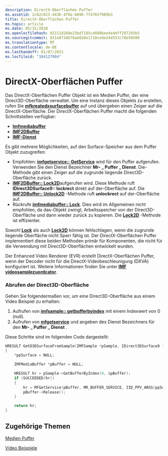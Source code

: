 ```yaml
---
description: DirectX-Oberflächen Puffer
ms.assetid: 2c82c023-4436-4f8a-b896-7f4765f989b3
title: DirectX-Oberflächen Puffer
ms.topic: article
ms.date: 05/31/2018
ms.openlocfilehash: 02211d268e23bd7185cd480bee4e4dff297293b5
ms.sourcegitcommit: 831e8f3db78ab820e1710cede244553c70e50500
ms.translationtype: MT
ms.contentlocale: de-DE
ms.lasthandoff: 01/07/2021
ms.locfileid: "104127904"
---
```

# <a name="directx-surface-buffer"></a>DirectX-Oberflächen Puffer

Das DirectX-Oberflächen Puffer Objekt ist ein Medien Puffer, der eine Direct3D-Oberfläche verwaltet. Um eine Instanz dieses Objekts zu erstellen, rufen Sie [**mfkreatedxsurfacebuffer**](/windows/desktop/api/mfapi/nf-mfapi-mfcreatedxsurfacebuffer) auf und übergeben einen Zeiger auf die DirectX-Oberfläche. Der DirectX-Oberflächen Puffer macht die folgenden Schnittstellen verfügbar:

-   [**Imfmediabuffer**](/windows/desktop/api/mfobjects/nn-mfobjects-imfmediabuffer)
-   [**IMF2DBuffer**](/windows/desktop/api/mfobjects/nn-mfobjects-imf2dbuffer)
-   [**IMF-Dienst**](/windows/desktop/api/mfidl/nn-mfidl-imfgetservice)

Es gibt mehrere Möglichkeiten, auf den Surface-Speicher aus dem Puffer Objekt zuzugreifen:

-   Empfohlen: [**imfgetservice:: GetService**](/windows/desktop/api/mfidl/nf-mfidl-imfgetservice-getservice) wird für den Puffer aufgerufen. Verwenden Sie den Dienst Bezeichner **Mr- \_ Puffer \_ Dienst**. Die-Methode gibt einen Zeiger auf die zugrunde liegende Direct3D-Oberfläche zurück.
-   [**IMF2DBuffer:: Lock2D**](/windows/desktop/api/mfobjects/nf-mfobjects-imf2dbuffer-lock2d)aufgerufen wird. Diese Methode ruft **IDirect3DSurface9:: lockrect** direkt auf der-Oberfläche auf. Die [**IMF2DBuffer:: Unlock2D**](/windows/desktop/api/mfobjects/nf-mfobjects-imf2dbuffer-unlock2d) -Methode ruft **unlockrect** auf der-Oberfläche auf.
-   Rückrufe [**imfmediabuffer:: Lock**](/windows/desktop/api/mfobjects/nf-mfobjects-imfmediabuffer-lock). Dies wird im Allgemeinen nicht empfohlen, da das-Objekt zwingt, Arbeitsspeicher von der Direct3D-Oberfläche und dann wieder zurück zu kopieren. Die [**Lock2D**](/windows/desktop/api/mfobjects/nf-mfobjects-imf2dbuffer-lock2d) -Methode ist effizienter.

Sowohl [**Lock**](/windows/desktop/api/mfobjects/nf-mfobjects-imfmediabuffer-lock) als auch [**Lock2D**](/windows/desktop/api/mfobjects/nf-mfobjects-imf2dbuffer-lock2d) können fehlschlagen, wenn die zugrunde liegende Oberfläche nicht Sperr fähig ist. Der DirectX-Oberflächen Puffer implementiert diese beiden Methoden primär für Komponenten, die nicht für die Verwendung mit Direct3D-Oberflächen entwickelt wurden.

Der Enhanced Video Renderer (EVR) erstellt DirectX-Oberflächen Puffer, wenn der Decoder nicht für die DirectX-Videobeschleunigung (DXVA) konfiguriert ist. Weitere Informationen finden Sie unter [**IMF videosamplezuordcator**](/windows/desktop/api/mfidl/nn-mfidl-imfvideosampleallocator).

### <a name="obtaining-the-direct3d-surface"></a>Abrufen der Direct3D-Oberfläche

Gehen Sie folgendermaßen vor, um eine Direct3D-Oberfläche aus einem Video Beispiel zu erhalten:

1.  Aufrufen von [**imfsample:: getbufferbyindex**](/windows/desktop/api/mfobjects/nf-mfobjects-imfsample-getbufferbyindex) mit einem Indexwert von 0 (null).
2.  Aufrufen von [**mfgetservice**](/windows/desktop/api/mfidl/nf-mfidl-mfgetservice) und angeben des Dienst Bezeichners für den **Mr- \_ Puffer \_ Dienst** .

Diese Schritte sind im folgenden Code dargestellt:


```C++
HRESULT GetD3DSurfaceFromSample(IMFSample *pSample, IDirect3DSurface9 **ppSurface)
{
    *ppSurface = NULL;

    IMFMediaBuffer *pBuffer = NULL;

    HRESULT hr = pSample->GetBufferByIndex(0, &pBuffer);
    if (SUCCEEDED(hr))
    {
        hr = MFGetService(pBuffer, MR_BUFFER_SERVICE, IID_PPV_ARGS(ppSurface));
        pBuffer->Release();
    }

    return hr;
}
```



## <a name="related-topics"></a>Zugehörige Themen

<dl> <dt>

[Medien Puffer](media-buffers.md)
</dt> <dt>

[Video Beispiele](video-samples.md)
</dt> </dl>

 

 



